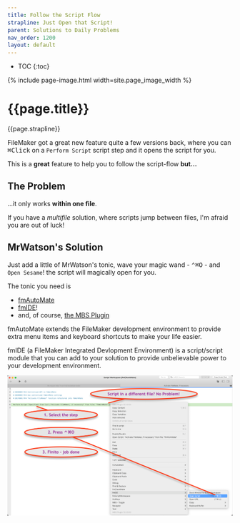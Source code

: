 ```yaml
---
title: Follow the Script Flow
strapline: Just Open that Script!
parent: Solutions to Daily Problems
nav_order: 1200
layout: default
---
```

- TOC
{:toc}

{% include page-image.html width=site.page_image_width %}

# {{page.title}}

{{page.strapline}}

FileMaker got a great new feature quite a few versions back, where you can <kbd>⌘</kbd><kbd>Click</kbd> on a `Perform Script` script step and it opens the script for you.

This is a **great** feature to help you to follow the script-flow **but…**

## The Problem

…it only works **within one file**.

If you have a *multifile* solution, where scripts jump between files, I'm afraid you are out of luck!

## MrWatson's Solution

Just add a little of MrWatson's tonic, wave your magic wand - <kbd>⌃⌘O</kbd> - and `Open Sesame`! the script will magically open for you.

The tonic you need is

- [fmAutoMate](./fmautomate.html) 
- [fmIDE](./fmide.html)!
- and, of course, [the MBS Plugin](./mbs-plugin.html)

fmAutoMate extends the FileMaker development environment to provide extra menu items and keyboard shortcuts to make your life easier.

fmIDE (a FileMaker Integrated Devlopment Environment) is a script/script module that you can add to your solution to provide unbelievable power to your development environment.


![Open Sesame](/assets/images/open-sesame.png)
